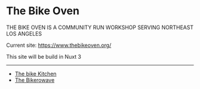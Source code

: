 # The Bike Oven
THE BIKE OVEN IS A COMMUNITY RUN WORKSHOP SERVING NORTHEAST LOS ANGELES

Current site: https://www.thebikeoven.org/

This site will be build in Nuxt 3

---

+ [The bike Kitchen](https://bicyclekitchen.org/)
+ [The Bikerowave](https://bikerowave.org/)
